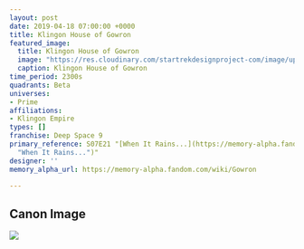 ```yaml
---
layout: post
date: 2019-04-18 07:00:00 +0000
title: Klingon House of Gowron
featured_image:
  title: Klingon House of Gowron
  image: "https://res.cloudinary.com/startrekdesignproject-com/image/upload/v1555621576/ColorSymbols_STDPSite_Build2_0024_Romulan-2370s.png"
  caption: Klingon House of Gowron
time_period: 2300s
quadrants: Beta
universes:
- Prime
affiliations:
- Klingon Empire
types: []
franchise: Deep Space 9
primary_reference: S07E21 "[When It Rains...](https://memory-alpha.fandom.com/wiki/When_It_Rains...
  "When It Rains...")"
designer: ''
memory_alpha_url: https://memory-alpha.fandom.com/wiki/Gowron

---
```

## Canon Image

![](https://res.cloudinary.com/startrekdesignproject-com/image/upload/v1555623206/HouseOfGowron1.jpg)